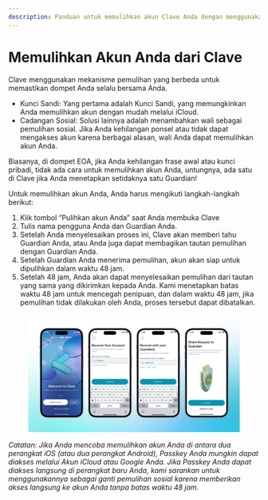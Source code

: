 ```yaml
---
description: Panduan untuk memulihkan akun Clave Anda dengan menggunakan dompet lain.
---
```


# Memulihkan Akun Anda dari Clave

Clave menggunakan mekanisme pemulihan yang berbeda untuk memastikan dompet Anda selalu bersama Anda.

* Kunci Sandi: Yang pertama adalah Kunci Sandi, yang memungkinkan Anda memulihkan akun dengan mudah melalui iCloud.
* Cadangan Sosial: Solusi lainnya adalah menambahkan wali sebagai pemulihan sosial. Jika Anda kehilangan ponsel atau tidak dapat mengakses akun karena berbagai alasan, wali Anda dapat memulihkan akun Anda.

Biasanya, di dompet EOA, jika Anda kehilangan frase awal atau kunci pribadi, tidak ada cara untuk memulihkan akun Anda, untungnya, ada satu di Clave jika Anda menetapkan setidaknya satu Guardian!

Untuk memulihkan akun Anda, Anda harus mengikuti langkah-langkah berikut:

1. Klik tombol “Pulihkan akun Anda” saat Anda membuka Clave
2. Tulis nama pengguna Anda dan Guardian Anda.
3. Setelah Anda menyelesaikan proses ini, Clave akan memberi tahu Guardian Anda, atau Anda juga dapat membagikan tautan pemulihan dengan Guardian Anda.
4. Setelah Guardian Anda menerima pemulihan, akun akan siap untuk dipulihkan dalam waktu 48 jam.
5. Setelah 48 jam, Anda akan dapat menyelesaikan pemulihan dari tautan yang sama yang dikirimkan kepada Anda. Kami menetapkan batas waktu 48 jam untuk mencegah penipuan, dan dalam waktu 48 jam, jika pemulihan tidak dilakukan oleh Anda, proses tersebut dapat dibatalkan.

<figure><img src="../../.gitbook/assets/image (10).png" alt=""><figcaption></figcaption></figure>

_Catatan: Jika Anda mencoba memulihkan akun Anda di antara dua perangkat iOS (atau dua perangkat Android), Passkey Anda mungkin dapat diakses melalui Akun iCloud atau Google Anda. Jika Passkey Anda dapat diakses langsung di perangkat baru Anda, kami sarankan untuk menggunakannya sebagai ganti pemulihan sosial karena memberikan akses langsung ke akun Anda tanpa batas waktu 48 jam._
